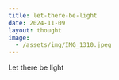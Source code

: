 ```yaml
---
title: let-there-be-light
date: 2024-11-09
layout: thought
image:
  - /assets/img/IMG_1310.jpeg
---
```

Let there be light